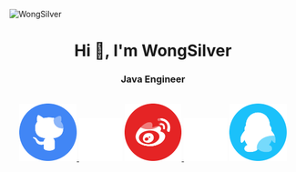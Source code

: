 <p align="left"> <img src="https://komarev.com/ghpvc/?username=WongSilver&color=blueviolet" alt="WongSilver" /> </p>

<h1 align="center">Hi 👋, I'm WongSilver</h1>
<h3 align="center">Java Engineer</h3>

<br/>
<div align="center">
    <a href="https://github.com/WongSilver">
        <img src="https://github.com/WongSilver/WongSilver/blob/main/icons/github.png" width="20%"/>
    </a>
    <img src="https://github.com/WongSilver/WongSilver/blob/main/icons/transparent.png" width="15%"/>
    <a href="https://weibo.com/u/5517189701">
        <img src="https://github.com/WongSilver/WongSilver/blob/main/icons/weibo.png" width="20%"/>
    </a>    
    <img src="https://github.com/WongSilver/WongSilver/blob/main/icons/transparent.png" width="15%"/>
    <a href="http://wpa.qq.com/msgrd?v=3&uin=783244553&site=qq&menu=yes">
        <img src="https://github.com/WongSilver/WongSilver/blob/main/icons/QQ.png" width="20%"/>
    </a>
<br/>

<!--
## <div align="center">open source</div>
-->
